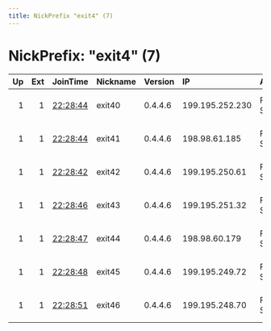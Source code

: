 ```yaml
---
title: NickPrefix "exit4" (7)
---
```


# NickPrefix: "exit4" (7)

|   Up |   Ext | JoinTime                                                                                            | Nickname   | Version   | IP              | AS                 | CC   |   ORp |   Dirp | OS    | Contact                    |   eFamMembers |
|-----:|------:|:----------------------------------------------------------------------------------------------------|:-----------|:----------|:----------------|:-------------------|:-----|------:|-------:|:------|:---------------------------|--------------:|
|    1 |     1 | [22:28:44](https://metrics.torproject.org/rs.html#details/AB54885AC79D07B84F4CE13A655D6CCA7E3B8AB2) | exit40     | 0.4.4.6   | 199.195.252.230 | FranTech Solutions | us   |   443 |      0 | Linux | oxds at protonmail dot org |            43 |
|    1 |     1 | [22:28:44](https://metrics.torproject.org/rs.html#details/B87FF77D3A6FA526644A84A33859A890298653BA) | exit41     | 0.4.4.6   | 198.98.61.185   | FranTech Solutions | us   |   443 |      0 | Linux | oxds at protonmail dot org |            43 |
|    1 |     1 | [22:28:42](https://metrics.torproject.org/rs.html#details/5119032E4F9A4ACA8B54E80C2A31A0B6D2FE6B30) | exit42     | 0.4.4.6   | 199.195.250.61  | FranTech Solutions | us   |   443 |      0 | Linux | oxds at protonmail dot org |            43 |
|    1 |     1 | [22:28:46](https://metrics.torproject.org/rs.html#details/386C2E418C23299C995AB813662E8086CB70012A) | exit43     | 0.4.4.6   | 199.195.251.32  | FranTech Solutions | us   |   443 |      0 | Linux | oxds at protonmail dot org |            43 |
|    1 |     1 | [22:28:47](https://metrics.torproject.org/rs.html#details/A54DAFC3E29DC66045F1F5A272AF5A25F679314F) | exit44     | 0.4.4.6   | 198.98.60.179   | FranTech Solutions | us   |   443 |      0 | Linux | oxds at protonmail dot org |            43 |
|    1 |     1 | [22:28:48](https://metrics.torproject.org/rs.html#details/B61830537AF3A2B1F432F42120AD448D66D8823A) | exit45     | 0.4.4.6   | 199.195.249.72  | FranTech Solutions | us   |   443 |      0 | Linux | oxds at protonmail dot org |            43 |
|    1 |     1 | [22:28:51](https://metrics.torproject.org/rs.html#details/664C7715B491C9FA4F28EA2AF22DA464860668C6) | exit46     | 0.4.4.6   | 199.195.248.70  | FranTech Solutions | us   |   443 |      0 | Linux | oxds at protonmail dot org |            43 |
